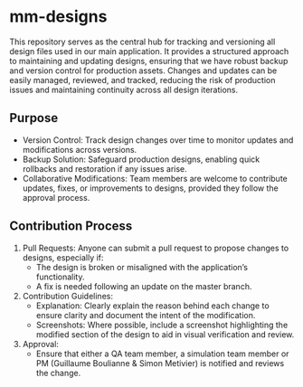 # mm-designs
This repository serves as the central hub for tracking and versioning all design files used in our main application. It provides a structured approach to maintaining and updating designs, ensuring that we have robust backup and version control for production assets. Changes and updates can be easily managed, reviewed, and tracked, reducing the risk of production issues and maintaining continuity across all design iterations.

## Purpose

- Version Control: Track design changes over time to monitor updates and modifications across versions.
- Backup Solution: Safeguard production designs, enabling quick rollbacks and restoration if any issues arise.
- Collaborative Modifications: Team members are welcome to contribute updates, fixes, or improvements to designs, provided they follow the approval process.

## Contribution Process

1. Pull Requests: Anyone can submit a pull request to propose changes to designs, especially if:
    - The design is broken or misaligned with the application’s functionality.
    - A fix is needed following an update on the master branch.
2. Contribution Guidelines:
   - Explanation: Clearly explain the reason behind each change to ensure clarity and document the intent of the modification.
   - Screenshots: Where possible, include a screenshot highlighting the modified section of the design to aid in visual verification and review.
3. Approval:
   - Ensure that either a QA team member, a simulation team member or PM (Guillaume Boulianne
 & Simon Metivier)  is notified and reviews the change.
